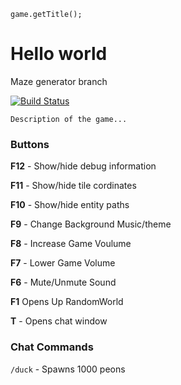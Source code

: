 `game.getTitle();`
# Hello world
Maze generator branch

[![Build Status](http://deco2800.uqcloud.net/jenkins/job/deco2800-2018-thomas/badge/icon)](http://deco2800.uqcloud.net/jenkins/job/deco2800-2018-thomas/)

`Description of the game...` 

### Buttons
**F12** - Show/hide debug information

**F11** - Show/hide tile cordinates

**F10** - Show/hide entity paths

**F9** - Change Background Music/theme

**F8** - Increase Game Voulume

**F7** - Lower Game Volume

**F6** - Mute/Unmute Sound

**F1** Opens Up RandomWorld

**T** - Opens chat window

### Chat Commands
`/duck` - Spawns 1000 peons